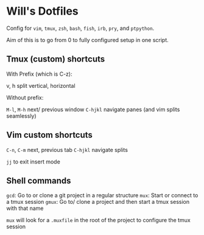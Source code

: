 # Will's Dotfiles

Config for `vim`, `tmux`, `zsh`, `bash`, `fish`, `irb`, `pry`, and `ptpython`.

Aim of this is to go from 0 to fully configured setup in one script.

## Tmux (custom) shortcuts

With Prefix (which is C-z):

v, h split vertical, horizontal

Without prefix:

`M-l`, `M-h` next/ previous window
`C-hjkl` navigate panes (and vim splits seamlessly)

## Vim custom shortcuts

`C-n`, `C-m` next, previous tab
`C-hjkl` navigate splits

`jj` to exit insert mode

## Shell commands

`gcd`: Go to or clone a git project in a regular structure
`mux`: Start or connect to a tmux session
`gmux`: Go to/ clone a project and then start a tmux session with that name

`mux` will look for a `.muxfile` in the root of the project to configure the tmux session
